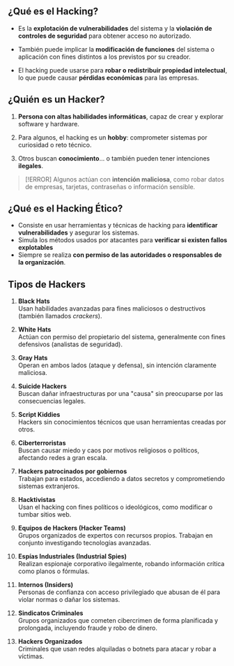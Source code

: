 ## ¿Qué es el Hacking?
- Es la **explotación de vulnerabilidades** del sistema y la **violación de controles de seguridad** para obtener acceso no autorizado.

- También puede implicar la **modificación de funciones** del sistema o aplicación con fines distintos a los previstos por su creador.

- El hacking puede usarse para **robar o redistribuir propiedad intelectual**, lo que puede causar **pérdidas económicas** para las empresas.

## ¿Quién es un Hacker?
1. **Persona con altas habilidades informáticas**, capaz de crear y explorar software y hardware.

2. Para algunos, el hacking es un **hobby**: comprometer sistemas por curiosidad o reto técnico.

3. Otros buscan **conocimiento**… o también pueden tener intenciones **ilegales**.

>[!ERROR] Algunos actúan con **intención maliciosa**, como robar datos de empresas, tarjetas, contraseñas o información sensible.

## ¿Qué es el Hacking Ético?
- Consiste en usar herramientas y técnicas de hacking para **identificar vulnerabilidades** y asegurar los sistemas.
- Simula los métodos usados por atacantes para **verificar si existen fallos explotables**
- Siempre se realiza **con permiso de las autoridades o responsables de la organización**.

## Tipos de Hackers

1. **Black Hats**  
   Usan habilidades avanzadas para fines maliciosos o destructivos (también llamados *crackers*).

2. **White Hats**  
   Actúan con permiso del propietario del sistema, generalmente con fines defensivos (analistas de seguridad).

3. **Gray Hats**  
   Operan en ambos lados (ataque y defensa), sin intención claramente maliciosa.

4. **Suicide Hackers**  
   Buscan dañar infraestructuras por una "causa" sin preocuparse por las consecuencias legales.

5. **Script Kiddies**  
   Hackers sin conocimientos técnicos que usan herramientas creadas por otros.

6. **Ciberterroristas**  
   Buscan causar miedo y caos por motivos religiosos o políticos, afectando redes a gran escala.

7. **Hackers patrocinados por gobiernos**  
   Trabajan para estados, accediendo a datos secretos y comprometiendo sistemas extranjeros.

8. **Hacktivistas**  
   Usan el hacking con fines políticos o ideológicos, como modificar o tumbar sitios web.

9. **Equipos de Hackers (Hacker Teams)**  
   Grupos organizados de expertos con recursos propios. Trabajan en conjunto investigando tecnologías avanzadas.

10. **Espías Industriales (Industrial Spies)**  
   Realizan espionaje corporativo ilegalmente, robando información crítica como planos o fórmulas.

11. **Internos (Insiders)**  
   Personas de confianza con acceso privilegiado que abusan de él para violar normas o dañar los sistemas.

12. **Sindicatos Criminales**  
   Grupos organizados que cometen cibercrimen de forma planificada y prolongada, incluyendo fraude y robo de dinero.

13. **Hackers Organizados**  
   Criminales que usan redes alquiladas o botnets para atacar y robar a víctimas.